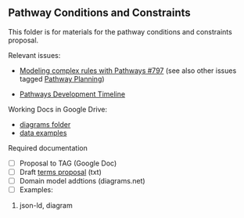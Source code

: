 ## Pathway Conditions and Constraints

This folder is for materials for the pathway conditions and constraints proposal.

Relevant issues:
- [Modeling complex rules with Pathways #797](https://github.com/CredentialEngine/Schema-Development/issues/797)
(see also other issues tagged [Pathway Planning](https://github.com/CredentialEngine/Schema-Development/labels/Pathway%20Planning))

- [Pathways Development Timeline](https://github.com/CredentialEngine/Schema-Development/tree/master/PathwaysConditionsAndConstraints)

Working Docs in Google Drive:
- [diagrams folder](https://drive.google.com/drive/folders/1cJLGGvhMrHkm6qeDtq5mxfR3CokjUrGZ)
- [data examples](https://drive.google.com/drive/folders/1DUOTxljBkPO3FP41BKRXI8z3z3FAn1Eq)

Required documentation
- [ ] Proposal to TAG (Google Doc)
- [ ] Draft [terms proposal](proposal.txt) (txt)
- [ ] Domain model addtions (diagrams.net)
- [ ] Examples:
 1. json-ld, diagram

